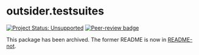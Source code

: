 # outsider.testsuites

[![Project Status: Unsupported](https://www.repostatus.org/badges/latest/unsupported.svg)](https://www.repostatus.org/#unsupported)
[![Peer-review badge](https://badges.ropensci.org/282_status.svg)](https://github.com/ropensci/software-review/issues/282)

This package has been archived. The former README is now in [README-not](README-not.md).
